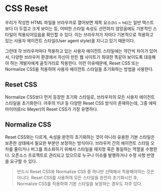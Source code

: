 # CSS Reset

우리가 작성한 HTML 파일을 브라우저로 열어보면 제목 요소(`h1` ~ `h6`)는 일반 텍스트보다 더 두껍고 크게 보이는 등, 어떠한 스타일 속성도 선언하지 않았음에도 기본적인 스타일이 적용되어있음을 확인할 수 있다. 이는 브라우저가 저마다 기본적으로 적용하고 있는 사용자 에이전트 스타일(User agent style)을 지니고 있기 때문이다.

그런데 각 브라우저마다 적용하고 있는 사용자 에이전트 스타일에는 약간씩 차이가 있어서, 다양한 브라우저 환경에서 자신이 만든 웹 사이트가 최대한 똑같아 보이도록 대응해야 하는 개발자에게 골칫거리로 작용한다. 이런 이유때문에, Reset CSS 또는 Normalize CSS을 적용하여 사용자 에이전트 스타일을 초기화하는 방법을 사용한다.

## Reset CSS

Normalize CSS보다 먼저 등장한 초기화 스타일로, 브라우저의 모든 사용자 에이전트 스타일을 초기화한다. 야후의 YUI 등 다양한 Reset CSS 방식이 존재하는데, 그중 에릭 마이어(Eric Meyer)의 Reset CSS가 가장 유명하다.

## Normalize CSS

Reset CSS와는 다르게, 속성을 완전히 초기화하는 것이 아니라 유용한 기본 스타일은 보존한 상태에서 필요한 부분만 보정하는 방식이다. 브라우저 간의 에이전트 스타일 오차를 줄이거나 버그를 최소화하기 위해서 스타일을 재지정 혹은 통일하는 역할을 수행한다. 오픈소스 프로젝트로 관리되고 있으므로 누구나 이슈를 발행하거나 수정 사항 반영을 요구할 수 있다.

> 반드시 Reset CSS와 Normalize CSS 중 하나만 선택해서 적용해야하는 것은 아니다. Reset CSS를 사용하여 모든 스타일을 완전히 초기화시킨 후, Normalize CSS를 적용하여 기본 스타일을 보정하는 경우도 자주 있다.
